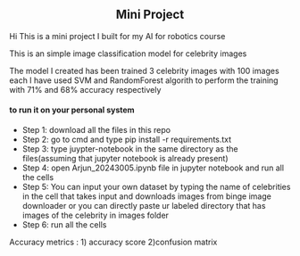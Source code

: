 <h2><center>Mini Project<center></h2>
Hi
This is a mini project I built for my AI for robotics course

This is an simple image classification model for celebrity images

The model I created has been trained 3 celebrity images with 100 images each
I have used SVM and RandomForest algorith to perform the training with 71% and 68% accuracy respectively


<h4>to run it on your personal system</h4>
<ul>
<li>Step 1: download all the files in this repo</li>
<li>Step 2: go to cmd and type pip install -r requirements.txt</li>
<li>Step 3: type juypter-notebook in the same directory as the files(assuming that jupyter notebook is already present)</li>
<li>Step 4: open Arjun_20243005.ipynb file in jupyter notebook and run all the cells</li>
<li>Step 5: You can input your own dataset by typing the name of celebrities in the cell that takes input and
downloads images from binge image downloader or you can directly paste ur labeled directory that has images of the celebrity in images folder</li>
<li>Step 6: run all the cells </li>
</ul>
Accuracy metrics : 1) accuracy score 2)confusion matrix



